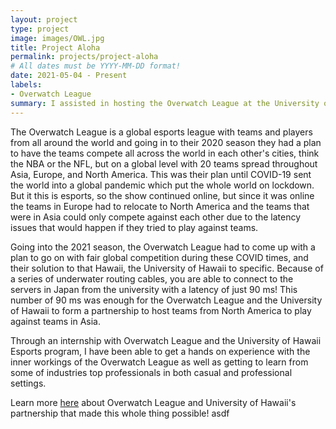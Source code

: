 ```yaml
---
layout: project
type: project
image: images/OWL.jpg
title: Project Aloha
permalink: projects/project-aloha
# All dates must be YYYY-MM-DD format!
date: 2021-05-04 - Present
labels:
- Overwatch League
summary: I assisted in hosting the Overwatch League at the University of Hawaii.
---
```


The Overwatch League is a global esports league with teams and players from all around the world and going in to their 2020 season they had a plan to have the teams compete all across the world in each other's cities, think the NBA or the NFL, but on a global level with 20 teams spread throughout Asia, Europe, and North America. This was their plan until COVID-19 sent the world into a global pandemic which put the whole world on lockdown. But it this is esports, so the show continued online, but since it was online the teams in Europe had to relocate to North America and the teams that were in Asia could only compete against each other due to the latency issues that would happen if they tried to play against teams.

Going into the 2021 season, the Overwatch League had to come up with a plan to go on with fair global competition during these COVID times, and their solution to that Hawaii, the University of Hawaii to specific. Because of a series of underwater routing cables, you are able to connect to the servers in Japan from the university with a latency of just 90 ms! This number of 90 ms was enough for the Overwatch League and the University of Hawaii to form a partnership to host teams from North America to play against teams in Asia.

Through an internship with Overwatch League and the University of Hawaii Esports program, I have been able to get a hands on experience with the inner workings of the Overwatch League as well as getting to learn from some of industries top professionals in both casual and professional settings.

Learn more [here](https://overwatchleague.com/en-us/videos/yyy_2l6aOirhdQI) about Overwatch League and University of Hawaii's partnership that made this whole thing possible!
asdf
